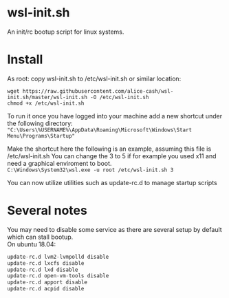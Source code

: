 # wsl-init.sh

An init/rc bootup script for linux systems.

# Install
As root: copy wsl-init.sh to /etc/wsl-init.sh or similar location:
```
wget https://raw.githubusercontent.com/alice-cash/wsl-init.sh/master/wsl-init.sh -O /etc/wsl-init.sh
chmod +x /etc/wsl-init.sh
```

To run it once you have logged into your machine add a new shortcut under the following directory:   
```"C:\Users\%USERNAME%\AppData\Roaming\Microsoft\Windows\Start Menu\Programs\Startup"```

Make the shortcut here the following is an example, assuming this file is /etc/wsl-init.sh
You can change the 3 to 5 if for example you used x11 and need a graphical enviroment to boot.       
```C:\Windows\System32\wsl.exe -u root /etc/wsl-init.sh 3```

You can now utilize utilities such as update-rc.d to manage startup scripts

# Several notes
You may need to disable some service as there are several setup by default which can stall bootup.    
On ubuntu 18.04:
```update-rc.d lvm2-lvmetad disable
update-rc.d lvm2-lvmpolld disable
update-rc.d lxcfs disable
update-rc.d lxd disable
update-rc.d open-vm-tools disable
update-rc.d apport disable
update-rc.d acpid disable
```
